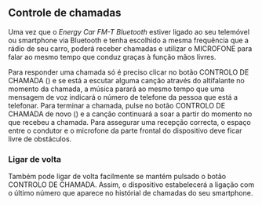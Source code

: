 ## Controle de chamadas

Uma vez que o *Energy Car FM-T Bluetooth* estiver ligado ao seu telemóvel ou smartphone via Bluetooth e tenha escolhido a mesma frequência que a rádio de seu carro, poderá receber chamadas e utilizar o MICROFONE para falar ao mesmo tempo que conduz graças à função mãos livres.

Para responder uma chamada só é preciso clicar no botão CONTROLO DE CHAMADA () e se está a escutar alguma canção através do altifalante no momento da chamada, a música parará ao mesmo tempo que uma mensagem de voz indicará o número de telefone da pessoa que está a telefonar. Para terminar a chamada, pulse no botão CONTROLO DE CHAMADA de novo () e a canção continuará a soar a partir do momento no que recebeu a chamada. 
Para assegurar uma recepção correcta, o espaço entre o condutor e o microfone da parte frontal do dispositivo deve ficar livre de obstáculos.


### Ligar de volta

Também pode ligar de volta facilmente se mantém pulsado o botão CONTROLO DE CHAMADA. Assim, o dispositivo estabelecerá a ligação com o último número que aparece no histórial de chamadas do seu smartphone.
